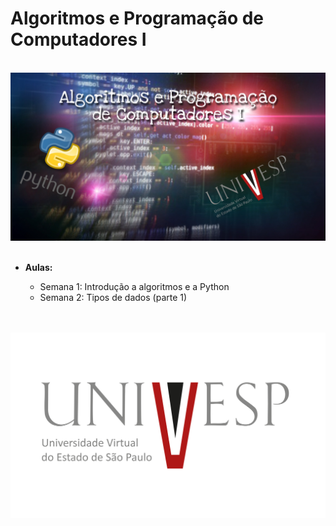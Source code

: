 # Algoritmos e Programação de Computadores I

<br>
<img src="/imagens/capa.jpg"/>
<br><br>
<ul>
  <li><strong>Aulas:</strong></li>
    <ul type="circle">
      <li>Semana 1: Introdução a algoritmos e a Python</li>
      <li>Semana 2: Tipos de dados (parte 1)</li>
    </ul>
  </ul>
  
<br><br>
<img src="/imagens/logo.png"/>
